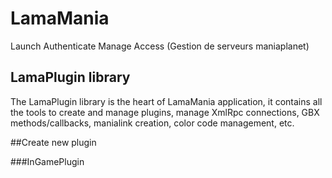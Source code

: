 # LamaMania
Launch Authenticate Manage Access (Gestion de serveurs maniaplanet)

## LamaPlugin library
The LamaPlugin library is the heart of LamaMania application, it contains all the tools to create and manage plugins, manage XmlRpc connections, GBX methods/callbacks, manialink creation, color code management, etc.

##Create new plugin

###InGamePlugin


